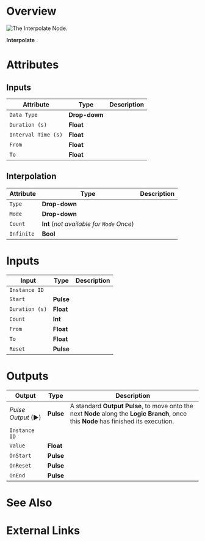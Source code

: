 # Overview

![The Interpolate Node.]()

**Interpolate** .

# Attributes

## Inputs

|Attribute|Type|Description|
|---|---|---|
| `Data Type` | **Drop-down** | |
| `Duration (s)` | **Float** | |
| `Interval Time (s)` | **Float** | |
| `From` | **Float** | |
| `To` | **Float** | |

## Interpolation

|Attribute|Type|Description|
|---|---|---|
| `Type` | **Drop-down** | |
| `Mode` | **Drop-down** | |
| `Count`| **Int** (_not available for `Mode` Once_) | |
| `Infinite` | **Bool** | |
# Inputs

|Input|Type|Description|
|---|---|---|
| `Instance ID` | |
| `Start` | **Pulse** | |
| `Duration (s)` | **Float** | |
| `Count` | **Int** | |
| `From` | **Float** | |
| `To` | **Float** | |
| `Reset` | **Pulse** | |

# Outputs

|Output|Type|Description|
|---|---|---|
|*Pulse Output* (►)|**Pulse**|A standard **Output Pulse**, to move onto the next **Node** along the **Logic Branch**, once this **Node** has finished its execution.|
| `Instance ID` |  |
| `Value` | **Float** |
| `OnStart` | **Pulse** |
| `OnReset` | **Pulse** |
| `OnEnd` | **Pulse** |

# See Also

# External Links

